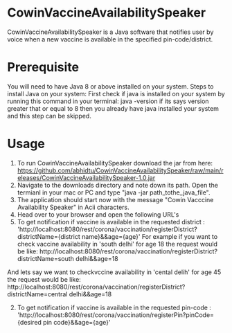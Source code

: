 # CowinVaccineAvailabilitySpeaker
CowinVaccineAvailabilitySpeaker is a Java software that notifies user by voice when a new vaccine is available in the specified pin-code/district.

# Prerequisite
You will need to have Java 8 or above installed on your system.
Steps to install Java on your system:
First check if java is installed on your system by running this command in your terminal: java -version if its says version greater that or equal to 8 then you already have java installed your system and this step can be skipped.

# Usage
1. To run CowinVaccineAvailabilitySpeaker download the jar from here:   https://github.com/abhidtu/CowinVaccineAvailabilitySpeaker/raw/main/releases/CowinVaccineAvailabilitySpeaker-1.0.jar
2. Navigate to the downloads directory and note down its path. Open the termianl in your mac or PC and type "java -jar path_tothe_java_file".
3. The application should start now with the message "Cowin Vacccine Availability Speaker" in Acii characters.
4. Head over to your browser and open the following URL's
 1. To get notification if vaccine is available in the requested district : 'http://localhost:8080/rest/corona/vaccination/registerDistrict?districtName={district name}&&age={age}'
 For example if you want to check vaccine availability in 'south delhi' for age 18 the request would be like: http://localhost:8080/rest/corona/vaccination/registerDistrict?districtName=south delhi&&age=18
 
And lets say we want to checkvccine availability in 'cental delih' for age 45 the request would be like: http://localhost:8080/rest/corona/vaccination/registerDistrict?districtName=central delhi&&age=18

2. To get notification if vaccine is available in the requested pin-code : 'http://localhost:8080/rest/corona/vaccination/registerPin?pinCode={desired pin code}&&age={age}'
